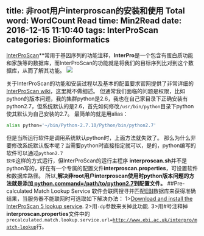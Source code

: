 title: 非root用户interproscan的安装和使用
Total word: WordCount
Read time: Min2Read
date: 2016-12-15 11:10:40
tags: InterProScan
categories: Bioinformatics
---
<a href="#" class="myButton">InterProScan</a>**常用于基因序列的功能注释，**InterPro**是一个包含有蛋白质功能和家族等的数据库，而InterProScan的功能就是将我们的目标序列比对到这个数据库，从而了解其功能。
![](http://7xk19o.com1.z0.glb.clouddn.com/InterProScan.png)
<!--more-->
关于InterProScan的功能和安装过程以及基本的配置要求官网提供了非常详细的<a href="https://github.com/ebi-pf-team/interproscan/wiki" target="_blank">InterProScan wiki</a>，这里就不做细述。
但通常我们面临的问题是权限，比如python的版本问题，我的集群python是2.6，我也在自己家目录下正确安装有python2.7，但系统默认的是2.6，首先如何修改<code>/usr/bin/python</code>目录下python使其默认为自己安装的2.7。
最简单的就是用alias：
``` bash
alias python='~/bin/Python-2.7.10/Python/bin/python2.7'
```
但是当所运行软件是调用系统默认python时，上面方法就失效了。
那么为什么非要修改系统默认版本呢？当需要python时直接指定就可以，是的，python编写的软件可以通过<code>python2.7 软件</code>这样的方式运行，但InterProScan的运行主程序 **interproscan.sh**并不是python写的，好在有一个专属的配置文件**interproscan.properties**，可设置软件和数据库路径。
所以,**解决非root用户interproscan使用时python版本问题的方法就是添加<a href="#" class="myButton"> python.command=/path/to/python2.7</a>到配置文件。**
##Pre-calculated Match Lookup Service
软件会联网搜寻并匹配[EBI](http://www.ebi.ac.uk)数据库来获得准确结果，当服务器不能联网时可选取如下解决办法：
1>[Download and install the InterProScan 5 lookup service](https://github.com/ebi-pf-team/interproscan/wiki/LocalLookupService).
2>用<code>-dp</code>参数来关掉此功能.
3>用#号注释掉**interproscan.properties**文件中的<code>precalculated.match.lookup.service.url=http://www.ebi.ac.uk/interpro/match-lookup</code>行。